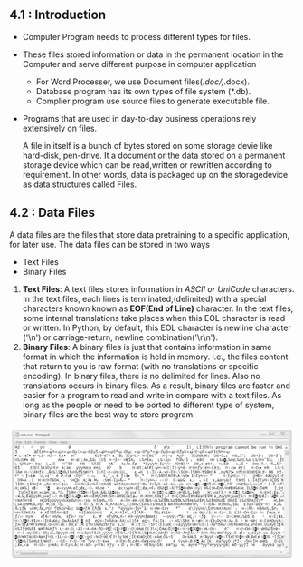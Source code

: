 ## 4.1 : Introduction
- Computer Program needs to process different types for files.
- These files stored information or data in the permanent location in the Computer and serve different purpose in computer application
    - For Word Processer, we use Document files(*.doc/,*.docx).
    - Database program has its own types of file system (*.db).
    - Complier program use source files to generate executable file.
- Programs that are used in day-to-day business operations rely extensively on files. 

    A file in itself is a bunch of bytes stored on some storage devie like hard-disk, pen-drive. It  a document or the data stored on a permanent storage device which can be read,written or rewritten according to requirement. In other words, data is packaged up on the storagedevice as data structures called Files. 

## 4.2 : Data Files
A data files are the files that store data pretraining to a specific application, for later use. The data files can be stored in two ways :
- Text Files
- Binary Files

1. **Text Files**: A text files stores information in *ASCII or UniCode* characters. In the text files, each lines is terminated,(delimited) with a special characters known known as **EOF(End of Line)** character. In the text files, some internal translations take places when this EOL character is read or written. In Python, by default, this EOL character is newline character ('\n') or carriage-return, newline combination('\r\n').
2. **Binary Files**: A binary files is just that contains information in same format in which the information is held in memory. i.e., the files content that return to you is raw format (with no translations or specific encoding). In binary files, there is no delimited for lines. Also no translations occurs in binary files. As a result, binary files are faster and easier for a program to read and write in compare with a text files. As long as the people or need to be ported to different type of system, binary files are the best way to store program.

![Binary File Example](./images/binary_file.png)